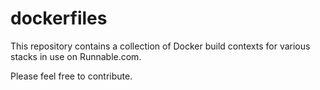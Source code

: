 dockerfiles
===========

This repository contains a collection of Docker build contexts for various stacks in use on Runnable.com.

Please feel free to contribute.


